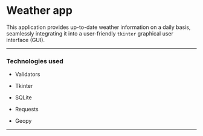 # Weather app

This application provides up-to-date weather information on a daily basis, seamlessly integrating it into a user-friendly `tkinter` graphical user interface (GUI).

---

### Technologies used

- Validators

- Tkinter

- SQLite

- Requests

- Geopy

---
